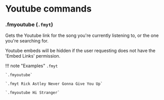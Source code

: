 # Youtube commands

### .fmyoutube (`.fmyt`)

Gets the Youtube link for the song you're currently listening to, or the one you're searching for.

Youtube embeds will be hidden if the user requesting does not have the 'Embed Links' permission.

!!! note "Examples"
    `.fmyt`

    `.fmyoutube`

    `.fmyt Rick Astley Never Gonna Give You Up`

    `.fmyoutube Hi Stranger`